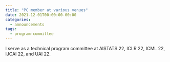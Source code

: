 ```yaml
---
title: "PC member at various venues"
date: 2021-12-01T00:00:00-00:00
categories:
  - announcements
tags:
  - program-committee
---
```


I serve as a technical program committee at AISTATS 22, ICLR 22, ICML 22, IJCAI 22, and UAI 22.